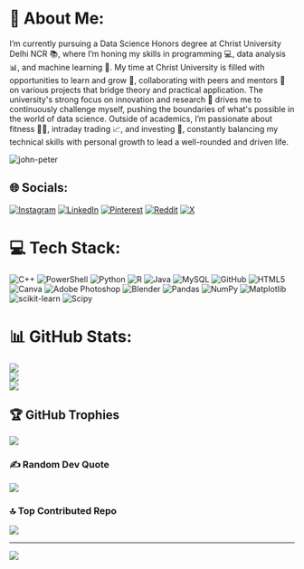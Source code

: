 # 💫 About Me:
I’m currently pursuing a Data Science Honors degree at Christ University Delhi NCR 📚, where I’m honing my skills in programming 💻, data analysis 📊, and machine learning 🤖. My time at Christ University is filled with opportunities to learn and grow 🌱, collaborating with peers and mentors 👥 on various projects that bridge theory and practical application. The university's strong focus on innovation and research 🔬 drives me to continuously challenge myself, pushing the boundaries of what's possible in the world of data science. Outside of academics, I’m passionate about fitness 🏋️‍♂️, intraday trading 📈, and investing 💸, constantly balancing my technical skills with personal growth to lead a well-rounded and driven life.

<p align="left"> <img src="https://komarev.com/ghpvc/?username=RichieOnData&label=Profile%20views&color=blueviolet&style=flat" alt="john-peter" /> </p>


## 🌐 Socials:
[![Instagram](https://img.shields.io/badge/Instagram-%23E4405F.svg?logo=Instagram&logoColor=white)](https://instagram.com/jhnpete) [![LinkedIn](https://img.shields.io/badge/LinkedIn-%230077B5.svg?logo=linkedin&logoColor=white)](https://www.linkedin.com/in/john-peter-2b2782262/) [![Pinterest](https://img.shields.io/badge/Pinterest-%23E60023.svg?logo=Pinterest&logoColor=white)](https://pinterest.com/Jean7Pierrerickk) [![Reddit](https://img.shields.io/badge/Reddit-%23FF4500.svg?logo=Reddit&logoColor=white)](https://reddit.com/user/Early-Background-592) [![X](https://img.shields.io/badge/X-black.svg?logo=X&logoColor=white)](https://x.com/JohnPeter783) 

# 💻 Tech Stack:
![C++](https://img.shields.io/badge/c++-%2300599C.svg?style=for-the-badge&logo=c%2B%2B&logoColor=white) ![PowerShell](https://img.shields.io/badge/PowerShell-%235391FE.svg?style=for-the-badge&logo=powershell&logoColor=white) ![Python](https://img.shields.io/badge/python-3670A0?style=for-the-badge&logo=python&logoColor=ffdd54) ![R](https://img.shields.io/badge/r-%23276DC3.svg?style=for-the-badge&logo=r&logoColor=white) ![Java](https://img.shields.io/badge/java-%23ED8B00.svg?style=for-the-badge&logo=openjdk&logoColor=white) ![MySQL](https://img.shields.io/badge/mysql-4479A1.svg?style=for-the-badge&logo=mysql&logoColor=white) ![GitHub](https://img.shields.io/badge/github-%23121011.svg?style=for-the-badge&logo=github&logoColor=white) ![HTML5](https://img.shields.io/badge/html5-%23E34F26.svg?style=for-the-badge&logo=html5&logoColor=white) ![Canva](https://img.shields.io/badge/Canva-%2300C4CC.svg?style=for-the-badge&logo=Canva&logoColor=white) ![Adobe Photoshop](https://img.shields.io/badge/adobe%20photoshop-%2331A8FF.svg?style=for-the-badge&logo=adobe%20photoshop&logoColor=white) ![Blender](https://img.shields.io/badge/blender-%23F5792A.svg?style=for-the-badge&logo=blender&logoColor=white) ![Pandas](https://img.shields.io/badge/pandas-%23150458.svg?style=for-the-badge&logo=pandas&logoColor=white) ![NumPy](https://img.shields.io/badge/numpy-%23013243.svg?style=for-the-badge&logo=numpy&logoColor=white) ![Matplotlib](https://img.shields.io/badge/Matplotlib-%23ffffff.svg?style=for-the-badge&logo=Matplotlib&logoColor=black) ![scikit-learn](https://img.shields.io/badge/scikit--learn-%23F7931E.svg?style=for-the-badge&logo=scikit-learn&logoColor=white) ![Scipy](https://img.shields.io/badge/SciPy-%230C55A5.svg?style=for-the-badge&logo=scipy&logoColor=%white)
# 📊 GitHub Stats:
![](https://github-readme-stats.vercel.app/api?username=RichieOnData&theme=dark&hide_border=false&include_all_commits=true&count_private=true)<br/>
![](https://github-readme-streak-stats.herokuapp.com/?user=RichieOnData&theme=dark&hide_border=false)<br/>
![](https://github-readme-stats.vercel.app/api/top-langs/?username=RichieOnData&theme=dark&hide_border=false&include_all_commits=true&count_private=true&layout=compact)

## 🏆 GitHub Trophies
![](https://github-profile-trophy.vercel.app/?username=RichieOnData&theme=radical&no-frame=true&no-bg=false&margin-w=4)

### ✍️ Random Dev Quote
![](https://quotes-github-readme.vercel.app/api?type=horizontal&theme=dark)

### 🔝 Top Contributed Repo
![](https://github-contributor-stats.vercel.app/api?username=RichieOnData&limit=5&theme=dark&combine_all_yearly_contributions=true)

---
[![](https://visitcount.itsvg.in/api?id=RichieOnData&icon=0&color=2)](https://visitcount.itsvg.in)


